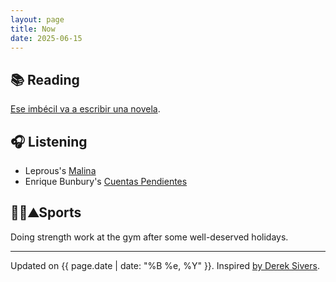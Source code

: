 ```yaml
---
layout: page
title: Now
date: 2025-06-15
---
```


## 📚 Reading
[Ese imbécil va a escribir una novela](https://www.penguinlibros.com/es/literatura-contemporanea/371662-libro-ese-imbecil-va-a-escribir-una-novela-9788410496873).

## 🎧 Listening
- Leprous's [Malina](https://en.wikipedia.org/wiki/Malina_(album))
- Enrique Bunbury's [Cuentas Pendientes](https://es.wikipedia.org/wiki/Cuentas_pendientes)

## 🏃🏻⛰️Sports
Doing strength work at the gym after some well-deserved holidays.

---

Updated on {{ page.date | date: "%B %e, %Y" }}. Inspired [by Derek Sivers](https://nownownow.com/about).
